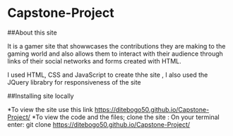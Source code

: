 # Capstone-Project

##About this site

It is a gamer site that showwcases the contributions they are making to the gaming world and also allows them to interact with their audience through 
links of their social networks and forms created with HTML.

I used HTML, CSS and JavaScript to create thhe site , I also used the JQuery librabry for responsiveness of the site

##Installing site locally

*To view the site use this link https://ditebogo50.github.io/Capstone-Project/
*To view the code and the files; clone the site :
On your terminal enter:
git clone https://ditebogo50.github.io/Capstone-Project/



